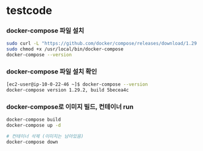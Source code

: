 # testcode

### docker-compose 파일 설치

```bash
sudo curl -L "https://github.com/docker/compose/releases/download/1.29.2/docker-compose-$(uname -s)-$(uname -m)" -o /usr/local/bin/docker-compose
sudo chmod +x /usr/local/bin/docker-compose
docker-compose --version
```

### docker-compose 파일 설치 확인

```bash
[ec2-user@ip-10-0-22-46 ~]$ docker-compose --version
docker-compose version 1.29.2, build 5becea4c
```

### docker-compose로 이미지 빌드, 컨테이너 run

```bash
docker-compose build
docker-compose up -d

# 컨테이너 삭제 (이미지는 남아있음)
docker-compose down
```
